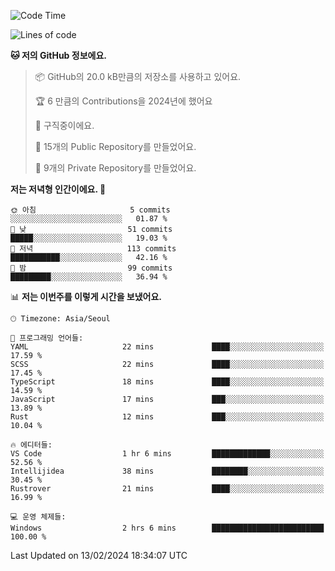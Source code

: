   <!--START_SECTION:waka-->
![Code Time](http://img.shields.io/badge/Code%20Time-372%20hrs%2030%20mins-blue)

![Lines of code](https://img.shields.io/badge/%EC%A0%80%EB%8A%94%20%EC%97%AC%ED%83%9C%EA%B9%8C%EC%A7%80%20-178.2%20thousand%20%EC%A4%84%EC%9D%98%20%EC%BD%94%EB%93%9C%EB%A5%BC%20%EC%9E%91%EC%84%B1%ED%96%88%EC%96%B4%EC%9A%94.-blue)

**🐱 저의 GitHub 정보에요.** 

> 📦 GitHub의 20.0 kB만큼의 저장소를 사용하고 있어요. 
 > 
> 🏆 6 만큼의 Contributions을 2024년에 했어요
 > 
> 💼 구직중이에요.
 > 
> 📜 15개의 Public Repository를 만들었어요. 
 > 
> 🔑 9개의 Private Repository를 만들었어요. 
 > 
**저는 저녁형 인간이에요. 🦉** 

```text
🌞 아침                     5 commits           ░░░░░░░░░░░░░░░░░░░░░░░░░   01.87 % 
🌆 낮　                     51 commits          █████░░░░░░░░░░░░░░░░░░░░   19.03 % 
🌃 저녁                     113 commits         ███████████░░░░░░░░░░░░░░   42.16 % 
🌙 밤　                     99 commits          █████████░░░░░░░░░░░░░░░░   36.94 % 
```


📊 **저는 이번주를 이렇게 시간을 보냈어요.** 

```text
🕑︎ Timezone: Asia/Seoul

💬 프로그래밍 언어들: 
YAML                     22 mins             ████░░░░░░░░░░░░░░░░░░░░░   17.59 % 
SCSS                     22 mins             ████░░░░░░░░░░░░░░░░░░░░░   17.45 % 
TypeScript               18 mins             ████░░░░░░░░░░░░░░░░░░░░░   14.59 % 
JavaScript               17 mins             ███░░░░░░░░░░░░░░░░░░░░░░   13.89 % 
Rust                     12 mins             ███░░░░░░░░░░░░░░░░░░░░░░   10.04 % 

🔥 에디터들: 
VS Code                  1 hr 6 mins         █████████████░░░░░░░░░░░░   52.56 % 
Intellijidea             38 mins             ████████░░░░░░░░░░░░░░░░░   30.45 % 
Rustrover                21 mins             ████░░░░░░░░░░░░░░░░░░░░░   16.99 % 

💻 운영 체제들: 
Windows                  2 hrs 6 mins        █████████████████████████   100.00 % 
```


 Last Updated on 13/02/2024 18:34:07 UTC
<!--END_SECTION:waka-->
